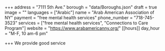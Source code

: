 +++
address = "7111 5th Ave."
borough = "data/Boroughs.json"
draft = true
image = ""
languages = ["Arabic"]
name = "Arab American Association of NY"
payment = "free mental health services"
phone_number = "718-745-3523"
services = ["free mental health services", "Connections to Care Program"]
website = "https://www.arabamericanny.org/"
[[hours]]
day_hour = "M-F, 10 am-6 pm"

+++
We provide good service
